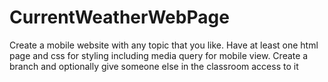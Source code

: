 # CurrentWeatherWebPage
Create a mobile website with any topic that you like.  Have at least one html page and css for styling including media query for mobile view.  Create a branch and optionally give someone else in the classroom access to it
